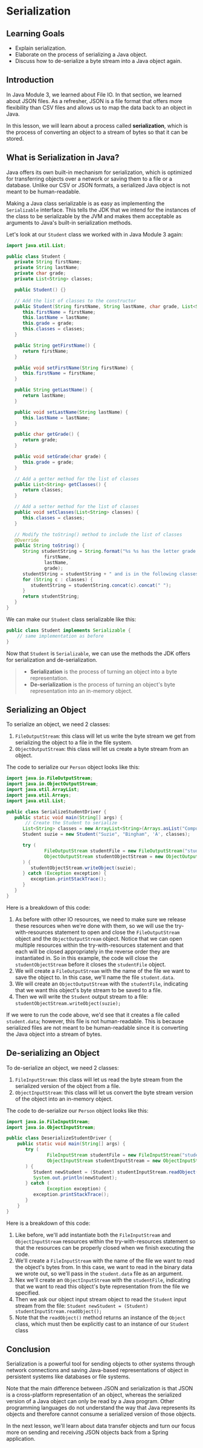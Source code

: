 # Serialization

## Learning Goals

- Explain serialization.
- Elaborate on the process of serializing a Java object.
- Discuss how to de-serialize a byte stream into a Java object again.

## Introduction

In Java Module 3, we learned about File IO. In that section, we learned about
JSON files. As a refresher, JSON is a file format that offers more flexibility
than CSV files and allows us to map the data back to an object in Java.

In this lesson, we will learn about a process called **serialization**, which is
the process of converting an object to a stream of bytes so that it can be stored.

## What is Serialization in Java?

Java offers its own built-in mechanism for serialization, which is optimized for
transferring objects over a network or saving them to a file or a database.
Unlike our CSV or JSON formats, a serialized Java object is not meant to be
human-readable.

Making a Java class serializable is as easy as implementing the `Serializable`
interface. This tells the JDK that we intend for the instances of the class to be
serializable by the JVM and makes them acceptable as arguments to Java's
built-in serialization methods.

Let's look at our `Student` class we worked with in Java Module 3 again:

```java
import java.util.List;

public class Student {
   private String firstName;
   private String lastName;
   private char grade;
   private List<String> classes;

   public Student() {}

   // Add the list of classes to the constructor
   public Student(String firstName, String lastName, char grade, List<String> classes) {
      this.firstName = firstName;
      this.lastName = lastName;
      this.grade = grade;
      this.classes = classes;
   }

   public String getFirstName() {
      return firstName;
   }

   public void setFirstName(String firstName) {
      this.firstName = firstName;
   }

   public String getLastName() {
      return lastName;
   }

   public void setLastName(String lastName) {
      this.lastName = lastName;
   }

   public char getGrade() {
      return grade;
   }

   public void setGrade(char grade) {
      this.grade = grade;
   }

   // Add a getter method for the list of classes
   public List<String> getClasses() {
      return classes;
   }

   // Add a setter method for the list of classes
   public void setClasses(List<String> classes) {
      this.classes = classes;
   }

   // Modify the toString() method to include the list of classes
   @Override
   public String toString() {
      String studentString = String.format("%s %s has the letter grade %s",
              firstName,
              lastName,
              grade);
      studentString = studentString + " and is in the following classes: ";
      for (String c : classes) {
         studentString = studentString.concat(c).concat(" ");
      }
      return studentString;
   }
}
```

We can make our `Student` class serializable like this:

```java
public class Student implements Serializable {
    // same implementation as before
}
```

Now that `Student` is `Serializable`, we can use the methods the JDK offers for
serialization and de-serialization.

> - **Serialization** is the process of turning an object into a byte
>   representation.
> - **De-serialization** is the process of turning an object's byte
>   representation into an in-memory object.

## Serializing an Object

To serialize an object, we need 2 classes:

1. `FileOutputStream`: this class will let us write the byte stream we get from
   serializing the object to a file in the file system.
2. `ObjectOutputStream`: this class will let us create a byte stream from an
   object.

The code to serialize our `Person` object looks like this:

```java
import java.io.FileOutputStream;
import java.io.ObjectOutputStream;
import java.util.ArrayList;
import java.util.Arrays;
import java.util.List;

public class SerializeStudentDriver {
   public static void main(String[] args) {
       // Create the Student to serialize
      List<String> classes = new ArrayList<String>(Arrays.asList("Computer Science"));
      Student suzie = new Student("Suzie", "Bingham", 'A', classes);

      try (
              FileOutputStream studentFile = new FileOutputStream("student.data");
              ObjectOutputStream studentObjectStream = new ObjectOutputStream(studentFile)
      ) {
         studentObjectStream.writeObject(suzie);
      } catch (Exception exception) {
         exception.printStackTrace();
      }
   }
}
```

Here is a breakdown of this code:

1. As before with other IO resources, we need to make sure we release these
   resources when we're done with them, so we will use the try-with-resources
   statement to open and close the `FileOutputStream` object and the
   `ObjectOutputStream` object. Notice that we can open multiple resources within
   the try-with-resources statement and that each will be closed appropriately in
   the reverse order they are instantiated in. So in this example, the code will
   close the `studentObjectStream` before it closes the `studentFile` object.
2. We will create a `FileOutputStream` with the name of the file we want to save
   the object to. In this case, we'll name the file `student.data`.
3. We will create an `ObjectOutputStream` with the `studentFile`, indicating
   that we want this object's byte stream to be saved to a file.
4. Then we will write the `Student` output stream to a file:
   `studentObjectStream.writeObject(suzie);`

If we were to run the code above, we'd see that it creates a file called
`student.data`; however, this file is not human-readable. This is because
serialized files are not meant to be human-readable since it is converting the
Java object into a stream of bytes.

## De-serializing an Object

To de-serialize an object, we need 2 classes:

1. `FileInputStream`: this class will let us read the byte stream from the
   serialized version of the object from a file.
2. `ObjectInputStream`: this class will let us convert the byte stream version of
   the object into an in-memory object.

The code to de-serialize our `Person` object looks like this:

```java
import java.io.FileInputStream;
import java.io.ObjectInputStream;

public class DeserializeStudentDriver {
    public static void main(String[] args) {
       try (
               FileInputStream studentFile = new FileInputStream("student.data");
               ObjectInputStream studentInputStream = new ObjectInputStream(studentFile)
       ) {
          Student newStudent = (Student) studentInputStream.readObject();
          System.out.println(newStudent);
       } catch (
               Exception exception) {
          exception.printStackTrace();
       }
    }
}
```

Here is a breakdown of this code:

1. Like before, we'll add instantiate both the `FileInputStream` and
   `ObjectInputStream` resources within the try-with-resources statement so that
   the resources can be properly closed when we finish executing the code.
2. We'll create a `FileInputStream` with the name of the file we want to read the
   object's bytes from. In this case, we want to read in the binary data we wrote
   out, so we'll pass in the `student.data` file as an argument.
3. Nex we'll create an `ObjectInputStream` with the `studentFile`, indicating that
   we want to read this object's byte representation from the file we specified.
4. Then we ask our object input stream object to read the `Student` input
   stream from the file:
   `Student newStudent = (Student) studentInputStream.readObject();`
5. Note that the `readObject()` method returns an instance of the `Object`
   class, which must then be explicitly cast to an instance of our `Student`
   class

## Conclusion

Serialization is a powerful tool for sending objects to other systems through
network connections and saving Java-based representations of object in
persistent systems like databases or file systems.

Note that the main difference between JSON and serialization is that JSON is a
cross-platform representation of an object, whereas the serialized version of a
Java object can only be read by a Java program. Other programming languages do
not understand the way that Java represents its objects and therefore cannot
consume a serialized version of those objects.

In the next lesson, we'll learn about data transfer objects and turn our focus
more on sending and receiving JSON objects back from a Spring application.
